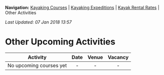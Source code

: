 **Navigation:** [Kayaking Courses](index) &#124; [Kayaking Expeditions](expedition) &#124; [Kayak Rental Rates](rental) &#124; Other Activities

_Last Updated: 07 Jan 2018 13:57_
# Other Upcoming Activities

Activity | Date | Venue | Vacancy
:---:|:---:|:---:|:---:
No upcoming courses yet|-|-|-

